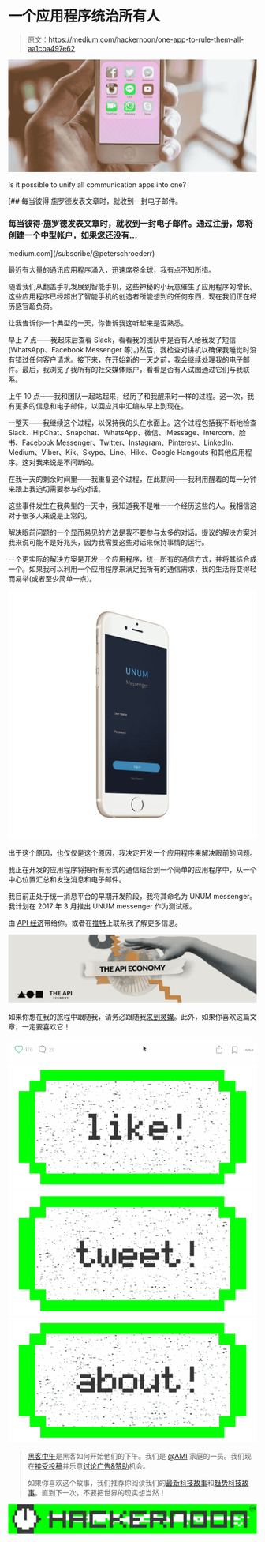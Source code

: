 # 一个应用程序统治所有人

> 原文：<https://medium.com/hackernoon/one-app-to-rule-them-all-aa1cba497e62>

![](img/92cb48052ad84de1648c93d85a26b645.png)

Is it possible to unify all communication apps into one?

[](/subscribe/@peterschroederr) [## 每当彼得·施罗德发表文章时，就收到一封电子邮件。

### 每当彼得·施罗德发表文章时，就收到一封电子邮件。通过注册，您将创建一个中型帐户，如果您还没有…

medium.com](/subscribe/@peterschroederr) 

最近有大量的通讯应用程序涌入，迅速席卷全球，我有点不知所措。

随着我们从翻盖手机发展到智能手机，这些神秘的小玩意催生了应用程序的增长。这些应用程序已经超出了智能手机的创造者所能想到的任何东西，现在我们正在经历感官超负荷。

让我告诉你一个典型的一天，你告诉我这听起来是否熟悉。

早上 7 点——我起床后查看 Slack，看看我的团队中是否有人给我发了短信(WhatsApp、Facebook Messenger 等)。)然后，我检查对讲机以确保我睡觉时没有错过任何客户请求。接下来，在开始新的一天之前，我会继续处理我的电子邮件。最后，我浏览了我所有的社交媒体账户，看看是否有人试图通过它们与我联系。

上午 10 点——我和团队一起站起来，经历了和我醒来时一样的过程。这一次，我有更多的信息和电子邮件，以回应其中汇编从早上到现在。

一整天——我继续这个过程，以保持我的头在水面上。这个过程包括我不断地检查 Slack、HipChat、Snapchat、WhatsApp、微信、iMessage、Intercom、脸书、Facebook Messenger、Twitter、Instagram、Pinterest、LinkedIn、Medium、Viber、Kik、Skype、Line、Hike、Google Hangouts 和其他应用程序。这对我来说是不间断的。

在我一天的剩余时间里——我重复这个过程，在此期间——我利用醒着的每一分钟来跟上我迫切需要参与的对话。

这些事件发生在我典型的一天中，我知道我不是唯一一个经历这些的人。我相信这对于很多人来说是正常的。

解决眼前问题的一个显而易见的方法是我不要参与太多的对话。提议的解决方案对我来说可能不是好兆头，因为我需要这些对话来保持事情的运行。

一个更实际的解决方案是开发一个应用程序，统一所有的通信方式，并将其结合成一个。如果我可以利用一个应用程序来满足我所有的通信需求，我的生活将变得轻而易举(或者至少简单一点)。

![](img/450a218d5716dd450bbb1398fe45ed87.png)

出于这个原因，也仅仅是这个原因，我决定开发一个应用程序来解决眼前的问题。

我正在开发的应用程序将把所有形式的通信结合到一个简单的应用程序中，从一个中心位置汇总和发送消息和电子邮件。

我目前正处于统一消息平台的早期开发阶段，我将其命名为 UNUM messenger。我计划在 2017 年 3 月推出 UNUM messenger 作为测试版。

由 [API 经济](https://www.apifirst.tech/welcome?ref=medium)带给你。或者在[推特](https://twitter.com/peterschroederr)上联系我了解更多信息。

[![](img/f20e0a65eae85ca94b8433cbdc420d86.png)](https://www.apifirst.tech/welcome?ref=medium)

如果你想在我的旅程中跟随我，请务必跟随我[来到灵媒](/@peter.e.schroeder)。此外，如果你喜欢这篇文章，一定要喜欢它！

![](img/b89bae75ad9754e2eb4f94b0e5f6c6f4.png)[![](img/50ef4044ecd4e250b5d50f368b775d38.png)](http://bit.ly/HackernoonFB)[![](img/979d9a46439d5aebbdcdca574e21dc81.png)](https://goo.gl/k7XYbx)[![](img/2930ba6bd2c12218fdbbf7e02c8746ff.png)](https://goo.gl/4ofytp)

> [黑客中午](http://bit.ly/Hackernoon)是黑客如何开始他们的下午。我们是 [@AMI](http://bit.ly/atAMIatAMI) 家庭的一员。我们现在[接受投稿](http://bit.ly/hackernoonsubmission)并乐意[讨论广告&赞助](mailto:partners@amipublications.com)机会。
> 
> 如果你喜欢这个故事，我们推荐你阅读我们的[最新科技故事](http://bit.ly/hackernoonlatestt)和[趋势科技故事](https://hackernoon.com/trending)。直到下一次，不要把世界的现实想当然！

![](img/be0ca55ba73a573dce11effb2ee80d56.png)